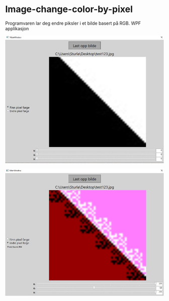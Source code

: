 # Image-change-color-by-pixel

Programvaren lar deg endre piksler i et bilde basert på RGB. WPF applikasjon <br>

![Eksempelbilde før](eksempelBilder/orginalBilde.JPG?raw=true "Eksempelbilde før") <br>

![Eksempelbilde etter](eksempelBilder/endretBilde.JPG?raw=true "Eksempelbilde etter")

